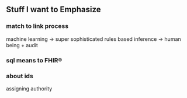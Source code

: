 ## Stuff I want to Emphasize

### match to link process

machine learning -> super sophisticated rules based inference -> human being + audit

### sql means to FHIR®



### about ids

assigning authority


